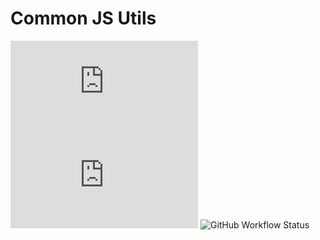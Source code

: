 # Common JS Utils

![NPM](https://img.shields.io/npm/l/@sayuthisobri/cutils.js)
![NPM](https://img.shields.io/npm/v/@sayuthisobri/cutils.js)
![GitHub Workflow Status](https://github.com/sayuthisobri/cutils.js/actions/workflows/cutils.js.yml/badge.svg?branch=main)
